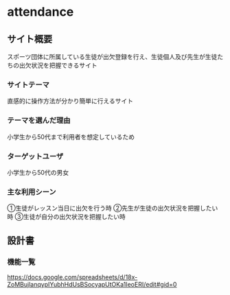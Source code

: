 # attendance
## サイト概要
スポーツ団体に所属している生徒が出欠登録を行え、生徒個人及び先生が生徒たちの出欠状況を把握できるサイト

### サイトテーマ
直感的に操作方法が分かり簡単に行えるサイト

### テーマを選んだ理由
小学生から50代まで利用者を想定しているため

### ターゲットユーザ
小学生から50代の男女

### 主な利用シーン
①生徒がレッスン当日に出欠を行う時
②先生が生徒の出欠状況を把握したい時
③生徒が自分の出欠状況を把握したい時

## 設計書

### 機能一覧
https://docs.google.com/spreadsheets/d/18x-ZoMBujlanqypIYubhHdUsBSocyapUtOKa1IeoERI/edit#gid=0

